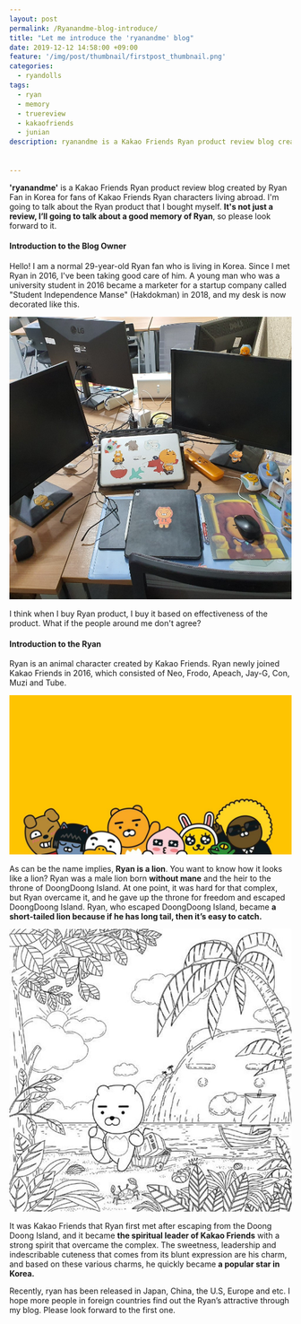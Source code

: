 ```yaml
---
layout: post
permalink: /Ryanandme-blog-introduce/
title: "Let me introduce the 'ryanandme' blog"
date: 2019-12-12 14:58:00 +09:00
feature: '/img/post/thumbnail/firstpost_thumbnail.png'
categories:
  - ryandolls
tags:
  - ryan
  - memory
  - truereview
  - kakaofriends
  - junian
description: ryanandme is a Kakao Friends Ryan product review blog created by Ryan Fan in Korea for fans of Kakao Friends Ryan characters living abroad. I'm going to talk about the Ryan product that I bought myself. It's not just a review, I’ll going to talk about a good memory of Ryan, so please look forward to it.


---
```




**'ryanandme'**  is  a Kakao Friends Ryan product review blog created by Ryan Fan in Korea for fans of Kakao Friends Ryan characters living abroad. I'm going to talk about the Ryan product that I bought myself. **It's not just a review, I’ll going to talk about a good memory of Ryan**, so please look forward to it.



#### Introduction to the Blog Owner

Hello! I am a normal 29-year-old Ryan fan who is living in Korea. Since I met Ryan in 2016, I've been taking good care of him. A young man who was a university student in 2016 became a marketer for a startup company called "Student Independence Manse" (Hakdokman) in 2018, and my desk is now decorated like this.

![ryanfandesk](/img/post/01/juniandesk.jpg)

I think when I buy Ryan product, I buy it based on effectiveness  of the product. What if the people around me don't agree?



#### Introduction to the Ryan

Ryan is an animal character created by Kakao Friends. Ryan newly joined Kakao Friends in 2016, which consisted of Neo, Frodo, Apeach, Jay-G, Con, Muzi and Tube.

![kakaofriends](/img/post/01/kakaofriends.jpg)

As can be the name implies, **Ryan is a lion**. You want to know how it looks like a lion? Ryan was a male lion born **without mane** and the heir to the throne of DoongDoong Island. At one point, it was hard for that complex, but Ryan overcame it, and he gave up the throne for freedom and escaped DoongDoong Island. Ryan, who escaped DoongDoong Island, became **a short-tailed lion because if he has long tail, then it’s easy to catch.**

![escaperyan](/img/post/01/escaperyan.jpg)

 It was Kakao Friends that Ryan first met after escaping from the Doong Doong Island, and it became **the spiritual leader of Kakao Friends** with a strong spirit that overcame the complex. The sweetness, leadership and indescribable cuteness that comes from its blunt expression are his charm, and based on these various charms, he quickly became **a popular star in Korea.**

 Recently, ryan has been released in Japan, China, the U.S, Europe and etc. I hope more people in foreign countries find out the Ryan’s attractive through my blog. Please look forward to the first one.
